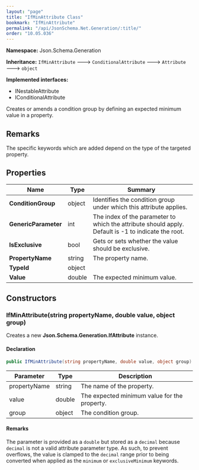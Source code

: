 ```yaml
---
layout: "page"
title: "IfMinAttribute Class"
bookmark: "IfMinAttribute"
permalink: "/api/JsonSchema.Net.Generation/:title/"
order: "10.05.036"
---
```

**Namespace:** Json.Schema.Generation

**Inheritance:**
`IfMinAttribute`
 🡒 
`ConditionalAttribute`
 🡒 
`Attribute`
 🡒 
`object`

**Implemented interfaces:**

- INestableAttribute
- IConditionalAttribute

Creates or amends a condition group by defining an expected minimum value in a property.

## Remarks

The specific keywords which are added depend on the type of the targeted property.

## Properties

| Name | Type | Summary |
|---|---|---|
| **ConditionGroup** | object | Identifies the condition group under which this attribute applies. |
| **GenericParameter** | int | The index of the parameter to which the attribute should apply. Default is -1 to indicate the root. |
| **IsExclusive** | bool | Gets or sets whether the value should be exclusive. |
| **PropertyName** | string | The property name. |
| **TypeId** | object |  |
| **Value** | double | The expected minimum value. |

## Constructors

### IfMinAttribute(string propertyName, double value, object group)

Creates a new **Json.Schema.Generation.IfAttribute** instance.

#### Declaration

```c#
public IfMinAttribute(string propertyName, double value, object group)
```

| Parameter | Type | Description |
|---|---|---|
| propertyName | string | The name of the property. |
| value | double | The expected minimum value for the property. |
| group | object | The condition group. |


#### Remarks

The <paramref name="value" /> parameter is provided as a `double` but stored as a `decimal`
because `decimal` is not a valid attribute parameter type.
As such, to prevent overflows, the value is clamped to the `decimal` range prior to being converted
when applied as the `minimum` or `exclusiveMinimum` keywords.

